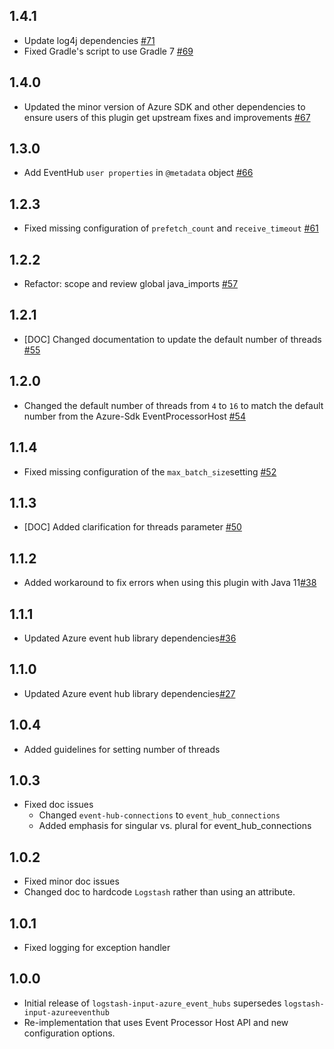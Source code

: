 ## 1.4.1
 - Update log4j dependencies [#71](https://github.com/logstash-plugins/logstash-input-azure_event_hubs/pull/71)
 - Fixed Gradle's script to use Gradle 7 [#69](https://github.com/logstash-plugins/logstash-input-azure_event_hubs/pull/69)

## 1.4.0
 - Updated the minor version of Azure SDK and other dependencies to ensure users of this plugin get upstream fixes and improvements [#67](https://github.com/logstash-plugins/logstash-input-azure_event_hubs/pull/67)

## 1.3.0
 - Add EventHub `user properties` in `@metadata` object [#66](https://github.com/logstash-plugins/logstash-input-azure_event_hubs/pull/66)

## 1.2.3
 - Fixed missing configuration of `prefetch_count` and `receive_timeout` [#61](https://github.com/logstash-plugins/logstash-input-azure_event_hubs/pull/61)

## 1.2.2
 - Refactor: scope and review global java_imports [#57](https://github.com/logstash-plugins/logstash-input-azure_event_hubs/pull/57)

## 1.2.1
 - [DOC] Changed documentation to update the default number of threads [#55](https://github.com/logstash-plugins/logstash-input-azure_event_hubs/pull/55)

## 1.2.0
 - Changed the default number of threads from `4` to `16` to match the default number from the Azure-Sdk EventProcessorHost [#54](https://github.com/logstash-plugins/logstash-input-azure_event_hubs/pull/54)

## 1.1.4
 - Fixed missing configuration of the `max_batch_size`setting [#52](https://github.com/logstash-plugins/logstash-input-azure_event_hubs/pull/52)

## 1.1.3
 - [DOC] Added clarification for threads parameter [#50](https://github.com/logstash-plugins/logstash-input-azure_event_hubs/pull/50)

## 1.1.2
 - Added workaround to fix errors when using this plugin with Java 11[#38](https://github.com/logstash-plugins/logstash-input-azure_event_hubs/pull/38)

## 1.1.1
 - Updated Azure event hub library dependencies[#36](https://github.com/logstash-plugins/logstash-input-azure_event_hubs/pull/36)

## 1.1.0
 - Updated Azure event hub library dependencies[#27](https://github.com/logstash-plugins/logstash-input-azure_event_hubs/pull/27)

## 1.0.4
 - Added guidelines for setting number of threads

## 1.0.3
 - Fixed doc issues
   - Changed `event-hub-connections` to `event_hub_connections`
   - Added emphasis for singular vs. plural for event_hub_connections

## 1.0.2
 - Fixed minor doc issues
 - Changed doc to hardcode `Logstash` rather than using an attribute.

## 1.0.1
 - Fixed logging for exception handler

## 1.0.0
 - Initial release of `logstash-input-azure_event_hubs` supersedes `logstash-input-azureeventhub`
 - Re-implementation that uses Event Processor Host API and new configuration options.
